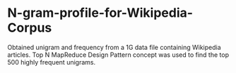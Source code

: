 # N-gram-profile-for-Wikipedia-Corpus

Obtained unigram and frequency from a 1G data file containing Wikipedia articles.
Top N MapReduce Design Pattern concept was used to find the top 500 highly frequent unigrams.
